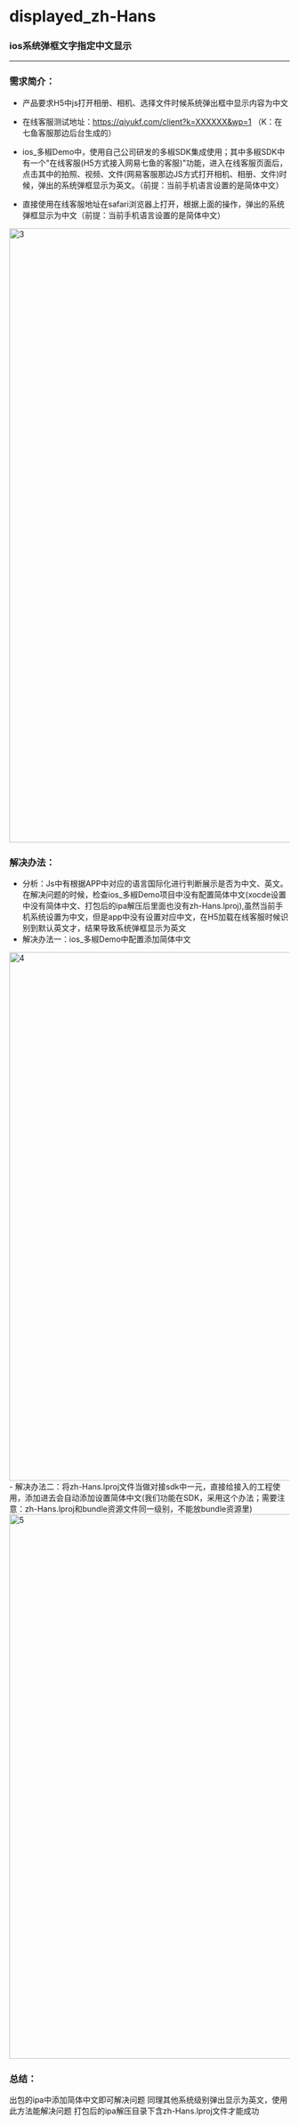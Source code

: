 # displayed_zh-Hans
### ios系统弹框文字指定中文显示

----

### 需求简介：
- 产品要求H5中js打开相册、相机、选择文件时候系统弹出框中显示内容为中文

- 在线客服测试地址：https://qiyukf.com/client?k=XXXXXX&wp=1   （K：在七鱼客服那边后台生成的）

- ios_多椒Demo中，使用自己公司研发的多椒SDK集成使用；其中多椒SDK中有一个"在线客服(H5方式接入网易七鱼的客服)"功能，进入在线客服页面后，点击其中的拍照、视频、文件(网易客服那边JS方式打开相机、相册、文件)时候，弹出的系统弹框显示为英文。（前提：当前手机语言设置的是简体中文）

- 直接使用在线客服地址在safari浏览器上打开，根据上面的操作，弹出的系统弹框显示为中文（前提：当前手机语言设置的是简体中文）

<img width="1104" alt="3" src="https://user-images.githubusercontent.com/19405301/163746924-c0be5bb1-6a06-4f77-9810-251a72eee085.png">

### 解决办法：
- 分析：Js中有根据APP中对应的语言国际化进行判断展示是否为中文、英文。在解决问题的时候，检查ios_多椒Demo项目中没有配置简体中文(xocde设置中没有简体中文、打包后的ipa解压后里面也没有zh-Hans.lproj),虽然当前手机系统设置为中文，但是app中没有设置对应中文，在H5加载在线客服时候识别到默认英文才，结果导致系统弹框显示为英文
-  解决办法一：ios_多椒Demo中配置添加简体中文
<img width="950" alt="4" src="https://user-images.githubusercontent.com/19405301/163747567-9f04048d-0b55-419d-ab0c-4555b7bb0a28.png">
-  解决办法二：将zh-Hans.lproj文件当做对接sdk中一元，直接给接入的工程使用，添加进去会自动添加设置简体中文(我们功能在SDK，采用这个办法；需要注意：zh-Hans.lproj和bundle资源文件同一级别，不能放bundle资源里)
<img width="979" alt="5" src="https://user-images.githubusercontent.com/19405301/163747863-7dbbb766-7c0b-4f04-a792-8fea407a9ffc.png">


### 总结：
出包的ipa中添加简体中文即可解决问题
同理其他系统级别弹出显示为英文，使用此方法能解决问题
打包后的ipa解压目录下含zh-Hans.lproj文件才能成功
